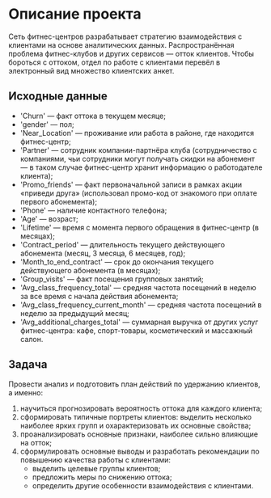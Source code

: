 # Описание проекта
Сеть фитнес-центров разрабатывает стратегию взаимодействия с клиентами на основе аналитических данных. Распространённая проблема фитнес-клубов и других сервисов — отток клиентов. Чтобы бороться с оттоком, отдел по работе с клиентами перевёл в электронный вид множество клиентских анкет. 
## Исходные данные 
- 'Churn' — факт оттока в текущем месяце;
- 'gender' — пол;
- 'Near_Location' — проживание или работа в районе, где находится фитнес-центр;
- 'Partner' — сотрудник компании-партнёра клуба (сотрудничество с компаниями, чьи сотрудники могут получать скидки на абонемент — в таком случае фитнес-центр хранит информацию о работодателе клиента);
- 'Promo_friends' — факт первоначальной записи в рамках акции «приведи друга» (использовал промо-код от знакомого при оплате первого абонемента);
- 'Phone' — наличие контактного телефона;
- 'Age' — возраст;
- 'Lifetime' — время с момента первого обращения в фитнес-центр (в месяцах);
- 'Contract_period' — длительность текущего действующего абонемента (месяц, 3 месяца, 6 месяцев, год);
- 'Month_to_end_contract' — срок до окончания текущего действующего абонемента (в месяцах);
- 'Group_visits' — факт посещения групповых занятий;
- 'Avg_class_frequency_total' — средняя частота посещений в неделю за все время с начала действия абонемента;
- 'Avg_class_frequency_current_month' — средняя частота посещений в неделю за предыдущий месяц;
- 'Avg_additional_charges_total' — суммарная выручка от других услуг фитнес-центра: кафе, спорт-товары, косметический и массажный салон.

## Задача    
Провести анализ и подготовить план действий по удержанию клиентов, а именно:    
1. научиться прогнозировать вероятность оттока для каждого клиента;<br>    
2. сформировать типичные портреты клиентов: выделить несколько наиболее ярких групп и охарактеризовать их основные свойства;<br> 
3. проанализировать основные признаки, наиболее сильно влияющие на отток;<br>    
4. сформулировать основные выводы и разработать рекомендации по повышению качества работы с клиентами:<br> 
    - выделить целевые группы клиентов; 
    - предложить меры по снижению оттока; 
    - определить другие особенности взаимодействия с клиентами.


